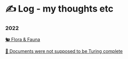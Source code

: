 # ✍️ Log - my thoughts etc

### 2022

[🐿 Flora & Fauna](c382d3ef84f34e92b57f0315d5f72f07.gmi)

[💛 Documents were not supposed to be Turing complete](7dee961690054538826e2ad28e782b68.gmi)